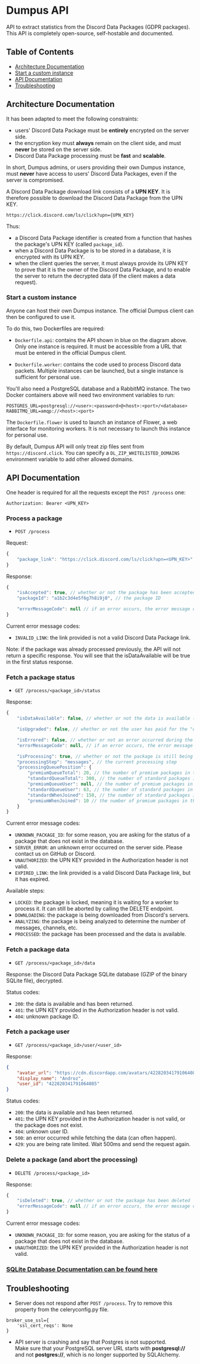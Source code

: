 # Dumpus API

API to extract statistics from the Discord Data Packages (GDPR packages). This API is completely open-source, self-hostable and documented.

## Table of Contents

* [Architecture Documentation](#architecture-documentation)
* [Start a custom instance](#start-a-custom-instance)
* [API Documentation](#api-documentation)
* [Troubleshooting](#troubleshooting)

## Architecture Documentation

It has been adapted to meet the following constraints:
* users' Discord Data Package must be **entirely** encrypted on the server side.
* the encryption key must **always** remain on the client side, and must **never** be stored on the server side.
* Discord Data Package processing must be **fast** and **scalable**.

In short, Dumpus admins, or users providing their own Dumpus instance, must **never** have access to users' Discord Data Packages, even if the server is compromised.

A Discord Data Package download link consists of a **UPN KEY**. It is therefore possible to download the Discord Data Package from the UPN KEY.
```
https://click.discord.com/ls/click?upn={UPN_KEY}
```

Thus:
* a Discord Data Package identifier is created from a function that hashes the package's UPN KEY (called `package_id`).
* when a Discord Data Package is to be stored in a database, it is encrypted with its UPN KEY.
* when the client queries the server, it must always provide its UPN KEY to prove that it is the owner of the Discord Data Package, and to enable the server to return the decrypted data (if the client makes a data request).

### Start a custom instance

Anyone can host their own Dumpus instance. The official Dumpus client can then be configured to use it.

To do this, two Dockerfiles are required:

* `Dockerfile.api`: contains the API shown in blue on the diagram above. Only one instance is required. It must be accessible from a URL that must be entered in the official Dumpus client.

* `Dockerfile.worker`: contains the code used to process Discord data packets. Multiple instances can be launched, but a single instance is sufficient for personal use.

You'll also need a PostgreSQL database and a RabbitMQ instance. The two Docker containers above will need two environment variables to run:
```
POSTGRES_URL=postgresql://<user>:<password>@<host>:<port>/<database>
RABBITMQ_URL=amqp://<host>:<port>
```

The `Dockerfile.flower` is used to launch an instance of Flower, a web interface for monitoring workers. It is not necessary to launch this instance for personal use.

By default, Dumpus API will only treat zip files sent from `https://discord.click`. You can specify a `DL_ZIP_WHITELISTED_DOMAINS` environment variable to add other allowed domains.

## API Documentation

One header is required for all the requests except the `POST /process` one:
```
Authorization: Bearer <UPN_KEY>
```

### Process a package

* `POST /process`

Request:
```js
{
    "package_link": "https://click.discord.com/ls/click?upn=<UPN_KEY>"
}
```

Response:
```js
{
    "isAccepted": true, // whether or not the package has been accepted for processing (if false, the error message will be in errorMessageCode)
    "packageId": "a1b2c3d4e5f6g7h8i9j0", // the package ID

    "errorMessageCode": null // if an error occurs, the error message code will show up here
}
```

Current error message codes:
* `INVALID_LINK`: the link provided is not a valid Discord Data Package link.

Note: if the package was already processed previously, the API will not return a specific response. You will see that the isDataAvailable will be true in the first status response.

### Fetch a package status

* `GET /process/<package_id>/status`

Response:
```js
{
    "isDataAvailable": false, // whether or not the data is available (meaning the processing is ended)

    "isUpgraded": false, // whether or not the user has paid for the "queue skip" feature

    "isErrored": false, // whether or not an error occurred during the processing
    "errorMessageCode": null, // if an error occurs, the error message code will show up here

    "isProcessing": true, // whether or not the package is still being processed
    "processingStep": "messages", // the current processing step
    "processingQueuePosition": {
        "premiumQueueTotal": 20, // the number of premium packages in the queue
        "standardQueueTotal": 300, // the number of standard packages in the queue
        "premiumQueueUser": null, // the number of premium packages in the queue before the user's package
        "standardQueueUser": 63, // the number of standard packages in the queue before the user's package
        "standardWhenJoined": 150, // the number of standard packages in the queue when the user's package joined the queue
        "premiumWhenJoined": 10 // the number of premium packages in the queue when the user's package joined the queue
    }
}
```

Current error message codes:
* `UNKNOWN_PACKAGE_ID`: for some reason, you are asking for the status of a package that does not exist in the database.
* `SERVER_ERROR`: an unknown error occurred on the server side. Please contact us on GitHub or Discord.
* `UNAUTHORIZED`: the UPN KEY provided in the Authorization header is not valid.
* `EXPIRED_LINK`: the link provided is a valid Discord Data Package link, but it has expired.

Available steps:
* `LOCKED`: the package is locked, meaning it is waiting for a worker to process it. It can still be aborted by calling the DELETE endpoint.
* `DOWNLOADING`: the package is being downloaded from Discord's servers.
* `ANALYZING`: the package is being analyzed to determine the number of messages, channels, etc.
* `PROCESSED`: the package has been processed and the data is available.

### Fetch a package data

* `GET /process/<package_id>/data`

Response: the Discord Data Package SQLite database (GZIP of the binary SQLite file), decrypted.

Status codes:
* `200`: the data is available and has been returned.
* `401`: the UPN KEY provided in the Authorization header is not valid.
* `404`: unknown package ID.

### Fetch a package user

* `GET /process/<package_id>/user/<user_id>`

Response:
```json
{
    "avatar_url": "https://cdn.discordapp.com/avatars/422820341791064085/af0c1960a90d98e69bce68d206b56c9a.png",
    "display_name": "Androz",
    "user_id": "422820341791064085"
}
```

Status codes:
* `200`: the data is available and has been returned.
* `401`: the UPN KEY provided in the Authorization header is not valid, or the package does not exist.
* `404`: unknown user ID.
* `500`: an error occurred while fetching the data (can often happen).
* `429`: you are being rate limited. Wait 500ms and send the request again.

### Delete a package (and abort the processing)

* `DELETE /process/<package_id>`

Response:
```js
{
    "isDeleted": true, // whether or not the package has been deleted
    "errorMessageCode": null // if an error occurs, the error message code will show up here
}
```

Current error message codes:
* `UNKNOWN_PACKAGE_ID`: for some reason, you are asking for the status of a package that does not exist in the database.
* `UNAUTHORIZED`: the UPN KEY provided in the Authorization header is not valid.

### [SQLite Database Documentation can be found here](./docs/sqlite_database_structure.md)

## Troubleshooting

* Server does not respond after `POST /process`. Try to remove this property from the celeryconfig.py file.
```
broker_use_ssl={
    'ssl_cert_reqs': None
}
```

* API server is crashing and say that Postgres is not supported.  
Make sure that your PostgreSQL server URL starts with **postgresql://** and not **postgres://**, which is no longer supported by SQLAlchemy.
